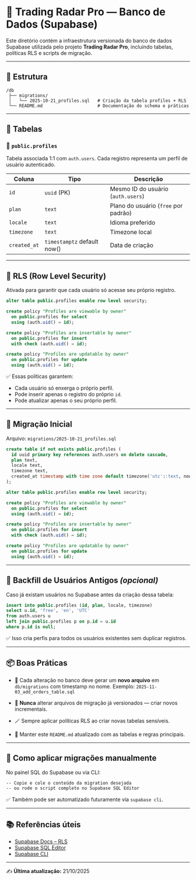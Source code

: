# 🧭 Trading Radar Pro — Banco de Dados (Supabase)

Este diretório contém a infraestrutura versionada do banco de dados Supabase utilizada pelo projeto **Trading Radar Pro**, incluindo tabelas, políticas RLS e scripts de migração.

---

## 📁 Estrutura

```
/db
 ├── migrations/
 │   └── 2025-10-21_profiles.sql   # Criação da tabela profiles + RLS
 └── README.md                     # Documentação do schema e práticas
```

---

## 🧱 Tabelas

### 🧑 `public.profiles`

Tabela associada 1:1 com `auth.users`.
Cada registro representa um perfil de usuário autenticado.

| Coluna       | Tipo                        | Descrição                            |
| ------------ | --------------------------- | ------------------------------------ |
| `id`         | `uuid` (PK)                 | Mesmo ID do usuário (`auth.users`)   |
| `plan`       | `text`                      | Plano do usuário (`free` por padrão) |
| `locale`     | `text`                      | Idioma preferido                     |
| `timezone`   | `text`                      | Timezone local                       |
| `created_at` | `timestamptz` default now() | Data de criação                      |

---

## 🔐 RLS (Row Level Security)

Ativada para garantir que cada usuário só acesse seu próprio registro.

```sql
alter table public.profiles enable row level security;

create policy "Profiles are viewable by owner"
  on public.profiles for select
  using (auth.uid() = id);

create policy "Profiles are insertable by owner"
  on public.profiles for insert
  with check (auth.uid() = id);

create policy "Profiles are updatable by owner"
  on public.profiles for update
  using (auth.uid() = id);
```

✅ Essas políticas garantem:

- Cada usuário só enxerga o próprio perfil.
- Pode inserir apenas o registro do próprio `id`.
- Pode atualizar apenas o seu próprio perfil.

---

## 🧭 Migração Inicial

Arquivo: `migrations/2025-10-21_profiles.sql`

```sql
create table if not exists public.profiles (
  id uuid primary key references auth.users on delete cascade,
  plan text,
  locale text,
  timezone text,
  created_at timestamp with time zone default timezone('utc'::text, now())
);

alter table public.profiles enable row level security;

create policy "Profiles are viewable by owner"
  on public.profiles for select
  using (auth.uid() = id);

create policy "Profiles are insertable by owner"
  on public.profiles for insert
  with check (auth.uid() = id);

create policy "Profiles are updatable by owner"
  on public.profiles for update
  using (auth.uid() = id);
```

---

## 🧰 Backfill de Usuários Antigos _(opcional)_

Caso já existam usuários no Supabase antes da criação dessa tabela:

```sql
insert into public.profiles (id, plan, locale, timezone)
select u.id, 'free', 'en', 'UTC'
from auth.users u
left join public.profiles p on p.id = u.id
where p.id is null;
```

✅ Isso cria perfis para todos os usuários existentes sem duplicar registros.

---

## 📦 Boas Práticas

- 🗾 Cada alteração no banco deve gerar um **novo arquivo** em `db/migrations` com timestamp no nome.
  Exemplo: `2025-11-03_add_orders_table.sql`

- 🧠 **Nunca** alterar arquivos de migração já versionados — criar novos incrementais.

- 🪄 Sempre aplicar políticas RLS ao criar novas tabelas sensíveis.

- 📜 Manter este `README.md` atualizado com as tabelas e regras principais.

---

## 🥪 Como aplicar migrações manualmente

No painel SQL do Supabase ou via CLI:

```bash
-- Copie e cole o conteúdo da migration desejada
-- ou rode o script completo no Supabase SQL Editor
```

✅ Também pode ser automatizado futuramente via `supabase cli`.

---

## 📚 Referências úteis

- [Supabase Docs – RLS](https://supabase.com/docs/guides/auth/row-level-security)
- [Supabase SQL Editor](https://app.supabase.com/)
- [Supabase CLI](https://supabase.com/docs/guides/cli)

---

✍️ **Última atualização:** 21/10/2025
